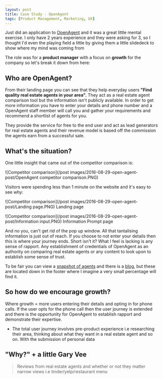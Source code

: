 ```yaml
---
layout: post
title: Case Study - OpenAgent   
tags: [Product Management, Marketing, UX]
---
```


Just did an application to [OpenAgent](www.openagent.com) and it was a great little mental exercise. I only have 2 years experience and they were asking for 3, so I thought I'd even the playing field a little by giving them a little slidedeck to show where my mind was coming from

The role was for a **product manager** with a focus on **growth** for the company so let's break it down from here:

## Who are OpenAgent?

  From their landing page you can see that they help everyday users **"Find quality real estate agents in your area".** They act as a real estate agent comparison tool but the information isn't publicly available. In order to get more information you have to enter your details and phone number and a OpenAgent staff member will call you and gather your requirements and recommend a shortlist of agents for you.

  They provide the service for free to the end user and act as lead generators for real estate agents and their revenue model is based off the commission the agents earn from a successful sale.

## What's the situation?

One little insight that came out of the competitor comparison is:

![Competitor comparison](/post images/2016-08-29-open-agent-post/OpenAgent competitor comparison.PNG)

Visitors were spending less than 1 minute on the website and it's easy to see why:


![Competitor comparison](/post images/2016-08-29-open-agent-post/Landing page.PNG)
Landing page

![Competitor comparison](/post images/2016-08-29-open-agent-post/Information input.PNG)
Information Prompt page

 And no you, can't get rid of the pop up window. All that tantalising information is just out of reach. If you choose to not enter your details then this is where your journey ends. Short isn't it? What I feel is lacking is any sense of rapport. Any establishment of credentials of OpenAgent as an authority on comparing real estate agents or any content to look upon to establish some sense of trust.

 To be fair you can view a [snapshot of agents](http://www.openagent.com.au/find-agents/nsw/sydney) and there is a [blog](http://www.openagent.com.au/blog), but these are located down in the footer where I imagine a very small percentage will find it.  

## So how do we encourage growth?

Where growth = more users entering their details and opting in for phone calls. If the user opts for the phone call then the user journey is extended and there is the opportunity for OpenAgent to establish rapport and demonstrate their expertise.

* The total user journey involves pre-product experience i.e researching their area, thinking about what they want in a real estate agent and so on. With the submission of personal data








## "Why?" + a little Gary Vee



> Reviews from real estate agents and whether or not they matter
narrow views i.e tinder/yelp/restaurant menu
